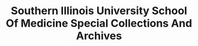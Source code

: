 ---
layout: repo
title: "Southern Illinois University School Of Medicine Special Collections And Archives"
id: 15700
permalink: repos/15700/
---